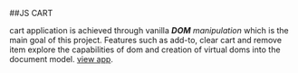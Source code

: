 ##JS CART

cart application is achieved through vanilla **_DOM_** _manipulation_ which is the main goal of this project.
Features such as add-to, clear cart and remove item explore the capabilities of dom and creation of virtual doms into the document model. [view app](https://marvelmiles.github.io/cuppy-cafe).
